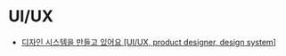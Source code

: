 # UI/UX

- [디자인 시스템을 만들고 있어요 [UI/UX, product designer, design system]](https://youtu.be/cTeNxrgBrw8)